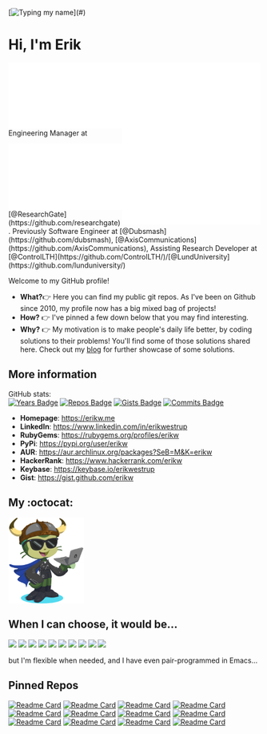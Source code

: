 <!-- Empty line needed before code block -->
<!--
<h3>

```python
from collections import namedtuple as NT
print("Hi, I'm {0.firstname}".format(NT("SoftwareEngineer", "firstname lastname")("Erik", "Westrup")))

```
</h3>
-->

[![Typing my name](https://readme-typing-svg.herokuapp.com/?multiline=true&size=12&width=650&color=FE3A83&lines=from%20collections%20import%20namedtuple%20as%20NT;print(%22Hi,%20I%27m%20{0.fname}%22.format(NT(%22SoftwareEngineer%22,%20%22fname%20lname%22)(%22Erik%22,%20%22Westrup%22))))](#)
# Hi, I'm Erik
<!--
<a href="#" title="Erik's GitHub Stats">
<img src="https://github-readme-stats.vercel.app/api?username=erikw&count_private=true&show_icons=true&theme=radical&custom_title=Erik%27s%20Public%20GitHub%20Stats" title="Erik's GitHub Stats" align="right" width="60%" alt="Erik's GitHub Stats" /> 
<img src="https://github-readme-stats.vercel.app/api/top-langs?username=erikw&layout=compact&langs_count=10&hide=html&custom_title=Erik%27s%20Top%20Languages&theme=radical" title="Erik's Top Programming Languages" align="right" width="40%" alt="Erik's Top Programming Languages" />
-->
<!--
<img src="https://github-readme-stats-erikw.vercel.app/api?username=erikw&count_private=true&show_icons=true&theme=radical&custom_title=Erik%27s%20Public%20GitHub%20Stats" title="Erik's GitHub Stats" align="right" width="60%" alt="Erik's GitHub Stats" /> 
<img src="https://github-readme-stats-erikw.vercel.app/api/top-langs?username=erikw&layout=compact&langs_count=10&hide=html&custom_title=Erik%27s%20Top%20Languages&theme=radical" title="Erik's Top Programming Languages" align="right" width="40%" alt="Erik's Top Programming Languages" />

<img src="https://github.com/erikw/github-stats/blob/master/generated/overview.svg" title="Erik's GitHub Stats" align="right" width="55%" alt="Erik's GitHub Stats" /> 
<img src="https://github.com/erikw/github-stats/blob/master/generated/languages.svg" title="Erik's Top Programming Languages" align="right" width="45%" alt="Erik's Top Programming Languages" />

</a>
-->

<div>
  <a href="https://github.com/erikw/github-stats#gh-dark-mode-only">
    <img src="https://github.com/erikw/github-stats/blob/master/generated/overview.svg#gh-dark-mode-only"  width="55%" align="right" alt="Erik's GitHub Stats" />
    <img src="https://github.com/erikw/github-stats/blob/master/generated/languages.svg#gh-dark-mode-only" width="45%" align="right" alt="Erik's Top Programming Languages" />
  </a>
  <a href="https://github.com/erikw/github-stats#gh-light-mode-only">
    <img src="https://github.com/erikw/github-stats/blob/master/generated/overview.svg#gh-dark-mode-only#gh-light-mode-only"  width="55%" align="right" alt="Erik's GitHub Stats" />
    <img src="https://github.com/erikw/github-stats/blob/master/generated/languages.svg#gh-dark-mode-only#gh-light-mode-only" width="45%" align="right" alt="Erik's Top Programming Languages" />
  </a>
</div>
Engineering Manager at [@ResearchGate](https://github.com/researchgate). Previously Software Engineer at [@Dubsmash](https://github.com/dubsmash), [@AxisCommunications](https://github.com/AxisCommunications), Assisting Research Developer at [@ControlLTH](https://github.com/ControlLTH/)/[@LundUniversity](https://github.com/lunduniversity/)

Welcome to my GitHub profile!

* **What?**:point_right: Here you can find my public git repos. As I've been on Github since 2010, my profile now has a big mixed bag of projects!
* **How?** :point_right: I've pinned a few down below that you may find interesting.
* **Why?** :point_right: My motivation is to make people's daily life better, by coding solutions to their problems! You'll find some of those solutions shared here. Check out my [blog](https://erikw.me/blog) for further showcase of some solutions.




## More information
GitHub stats:<br>
[![Years Badge](https://badges.pufler.dev/years/erikw)](#)
[![Repos Badge](https://badges.pufler.dev/repos/erikw)](https://github.com/erikw?tab=repositories)
[![Gists Badge](https://badges.pufler.dev/gists/erikw)](https://gist.github.com/erikw)
[![Commits Badge](https://badges.pufler.dev/commits/all/erikw)](#)



- **Homepage**: <https://erikw.me>
- **LinkedIn**: <https://www.linkedin.com/in/erikwestrup>
- **RubyGems**: <https://rubygems.org/profiles/erikw>
- **PyPi**: <https://pypi.org/user/erikw>
- **AUR**: <https://aur.archlinux.org/packages?SeB=M&K=erikw>
- **HackerRank**: <https://www.hackerrank.com/erikw>
- **Keybase**: <https://keybase.io/erikwestrup>
- **Gist**: <https://gist.github.com/erikw>


## My :octocat:
<a href="https://myoctocat.com/">
  <img align="center" src="/erik_octocat.png" width="30%" alt="My OctoCat" />
</a>

## When I can choose, it would be...
<!-- Logos from https://github.com/simple-icons/simple-icons/blob/develop/slugs.md -->
[![](https://img.shields.io/badge/OS-Linux/macOS-informational?style=flat&color=2bbc8a&logo=archlinux)](#)
[![](https://img.shields.io/badge/Mobile%20OS-Android-informational?style=flat&color=2bbc8a&logo=android)](#)
[![](https://img.shields.io/badge/Editor-vim-informational?style=flat&&color=2bbc8a&logo=vim)](#)
[![](https://img.shields.io/badge/Indentation-\\t-informational?style=flat&&color=2bbc8a&logo=accenture)](#)
[![](https://img.shields.io/badge/Shell-zsh-informational?style=flat&&color=2bbc8a&logo=gnubash)](#)
[![](https://img.shields.io/badge/Web%20Browser-Firefox-informational?style=flat&&color=2bbc8a&logo=firefoxbrowser)](#)
[![](https://img.shields.io/badge/Theme-solarized-informational?style=flat&&color=2bbc8a&logo=awesomelists)](https://ethanschoonover.com/solarized/)
[![](https://img.shields.io/badge/Code%20Review-Gerrit-informational?style=flat&&color=2bbc8a&logo=gerrit)](https://www.gerritcodereview.com/)
[![](https://img.shields.io/badge/Programming%20Language-Best%201%204%20the%20job-informational?style=flat&&color=2bbc8a&logo=pastebin)](#)
[![](https://img.shields.io/badge/Music-Electronic-informational?style=flat&&color=2bbc8a&logo=applemusic)](#)

but I'm flexible when needed, and I have even pair-programmed in Emacs...

## Pinned Repos
<!-- Syntax: https://github.com/anuraghazra/github-readme-stats/discussions/1684#discussioncomment-2670295 -->
[![Readme Card](https://github-readme-stats.vercel.app/api/pin/?username=erikw&repo=tmux-powerline&theme=dark#gh-dark-mode-only)](https://github.com/erikw/tmux-powerline#gh-dark-mode-only)
[![Readme Card](https://github-readme-stats.vercel.app/api/pin/?username=erikw&repo=tmux-powerline&theme=default#gh-light-mode-only)](https://github.com/erikw/tmux-powerline#gh-light-mode-only)
[![Readme Card](https://github-readme-stats.vercel.app/api/pin/?username=erikw&repo=dotfiles&theme=dark#gh-dark-mode-only)](https://github.com/erikw/dotfiles#gh-dark-mode-only)
[![Readme Card](https://github-readme-stats.vercel.app/api/pin/?username=erikw&repo=dotfiles&theme=default#gh-light-mode-only)](https://github.com/erikw/dotfiles#gh-light-mode-only)
[![Readme Card](https://github-readme-stats.vercel.app/api/pin/?username=erikw&repo=restic-automatic-backup-scheduler&theme=dark#gh-dark-mode-only)](https://github.com/erikw/restic-automatic-backup-scheduler#gh-dark-mode-only)
[![Readme Card](https://github-readme-stats.vercel.app/api/pin/?username=erikw&repo=restic-automatic-backup-scheduler&theme=default#gh-light-mode-only)](https://github.com/erikw/restic-automatic-backup-scheduler#gh-light-mode-only)
[![Readme Card](https://github-readme-stats.vercel.app/api/pin/?username=erikw&repo=jekyll-google_search_console_verification_file&theme=dark#gh-dark-mode-only)](https://github.com/erikw/jekyll-google_search_console_verification_file#gh-dark-mode-only)
[![Readme Card](https://github-readme-stats.vercel.app/api/pin/?username=erikw&repo=jekyll-google_search_console_verification_file&theme=default#gh-light-mode-only)](https://github.com/erikw/jekyll-google_search_console_verification_file#gh-light-mode-only)
[![Readme Card](https://github-readme-stats.vercel.app/api/pin/?username=erikw&repo=nestedtext-ruby&theme=dark#gh-dark-mode-only)](https://github.com/erikw/nestedtext-ruby#gh-dark-mode-only)
[![Readme Card](https://github-readme-stats.vercel.app/api/pin/?username=erikw&repo=nestedtext-ruby&theme=default#gh-light-mode-only)](https://github.com/erikw/nestedtext-ruby#gh-light-mode-only)
[![Readme Card](https://github-readme-stats.vercel.app/api/pin/?username=Tardsquad&repo=tardsquad-discord-bot&theme=dark#gh-dark-mode-only)](https://github.com/Tardsquad/tardsquad-discord-bot#gh-dark-mode-only)
[![Readme Card](https://github-readme-stats.vercel.app/api/pin/?username=Tardsquad&repo=tardsquad-discord-bot&theme=default#gh-light-mode-only)](https://github.com/Tardsquad/tardsquad-discord-bot#gh-light-mode-only)


<!-- unused
![Activity Graph](https://activity-graph.herokuapp.com/graph?username=erikw&hide_border=true&theme=redical)
<a href="#" title="GitHub Streak"><img src="https://github-readme-streak-stats.herokuapp.com/?user=erikw" align="right" width="45%" /></a>
-->

